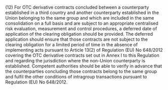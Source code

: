 (12) For OTC derivative contracts concluded between a counterparty established in a third country and another counterparty established in the Union belonging to the same group and which are included in the same consolidation on a full basis and are subject to an appropriate centralised risk evaluation, measurement and control procedures, a deferred date of application of the clearing obligation should be provided. The deferred application should ensure that those contracts are not subject to the clearing obligation for a limited period of time in the absence of implementing acts pursuant to Article 13(2) of Regulation (EU) No 648/2012 covering the OTC derivative contracts set out in Annex I to this Regulation and regarding the jurisdiction where the non-Union counterparty is established. Competent authorities should be able to verify in advance that the counterparties concluding those contracts belong to the same group and fulfil the other conditions of intragroup transactions pursuant to Regulation (EU) No 648/2012.